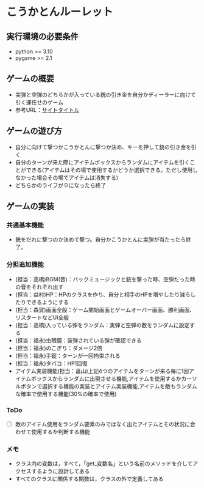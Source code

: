 # こうかとんルーレット

## 実行環境の必要条件
* python >= 3.10
* pygame >= 2.1

## ゲームの概要
* 実弾と空弾のどちらかが入っている銃の引き金を自分かディーラーに向けて引く運任せのゲーム
* 参考URL：[サイトタイトル](https://store.steampowered.com/app/2835570/Buckshot_Roulette/?l=japanese)

## ゲームの遊び方
* 自分に向けて撃つかこうかとんに撃つか決め、キーを押して銃の引き金を引く
* 自分のターンが来た際にアイテムボックスからランダムにアイテムを引くことができる(アイテムはその場で使用するかどうか選択できる。ただし使用しなかった場合その場でアイテムは消失する)
* どちらかのライフが０になったら終了

## ゲームの実装
### 共通基本機能
* 銃をだれに撃つのか決めて撃つ。自分かこうかとんに実弾が当たったら終了。

### 分担追加機能

* (担当：高橋)BGM(音)：バックミュージックと銃を撃った時、空弾だった時の音をそれぞれ出す
* (担当：益村)HP：HPのクラスを作り、自分と相手のHPを増やしたり減らしたりできるようにする
* (担当：森賀)画面全般：ゲーム開始画面とゲームオーバー画面、勝利画面、リスタートなどUI全般
* (担当：高橋)入っている弾をランダム：実弾と空弾の数をランダムに設定する
* (担当：福永)虫眼鏡：装弾されている弾が確認できる
* (担当：福永)のこぎり：ダメージ2倍
* (担当：福永)手錠：ターンが一回拘束される
* (担当：福永)タバコ：HP1回復
* アイテム実装機能(担当：畠山)上記4つのアイテムをターンが来る毎に1回アイテムボックスからランダムに出現させる機能,アイテムを使用するかカーソルボタンで選択する機能の実装とアイテム実装機能,アイテムを敵もランダムな確率で使用する機能(30%の確率で使用)



### ToDo
- [ ] 敵のアイテム使用をランダム要素のみではなく出たアイテムとその状況に合わせて使用するか判断する機能 
### メモ
* クラス内の変数は，すべて，「get_変数名」という名前のメソッドを介してアクセスするように設計してある
* すべてのクラスに関係する関数は，クラスの外で定義してある
